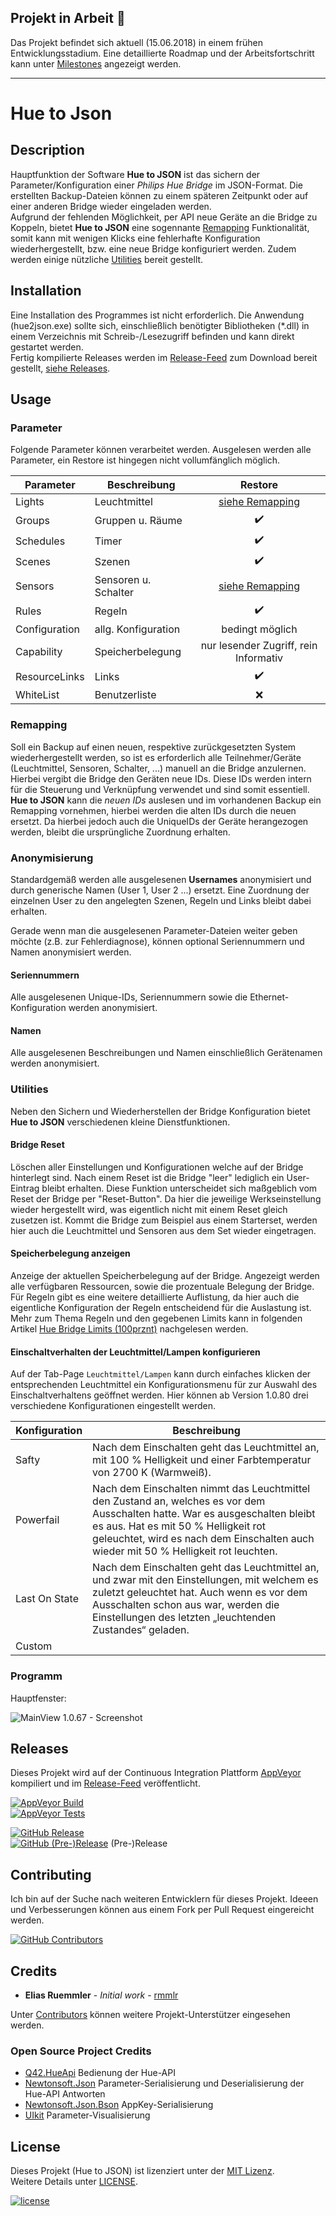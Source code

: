 ## Projekt in Arbeit :construction:

Das Projekt befindet sich aktuell (15.06.2018) in einem frühen Entwicklungsstadium. Eine detaillierte Roadmap und der Arbeitsfortschritt kann unter [Milestones](https://github.com/rmmlr/Hue2Json/milestones) angezeigt werden.

---

# Hue to Json

## Description
Hauptfunktion der Software __Hue to JSON__ ist das sichern der Parameter/Konfiguration einer _Philips Hue Bridge_ im JSON-Format. Die erstellten Backup-Dateien können zu einem späteren Zeitpunkt oder auf einer anderen Bridge wieder eingeladen werden.  
Aufgrund der fehlenden Möglichkeit, per API neue Geräte an die Bridge zu Koppeln, bietet __Hue to JSON__ eine sogennante [Remapping](https://github.com/rmmlr/Hue2Json#remapping) Funktionalität, somit kann mit wenigen Klicks eine fehlerhafte Konfiguration wiederhergestellt, bzw. eine neue Bridge konfiguriert werden. Zudem werden einige nützliche [Utilities](https://github.com/rmmlr/Hue2Json#utilities) bereit gestellt.


## Installation
Eine Installation des Programmes ist nicht erforderlich. Die Anwendung (hue2json.exe) sollte sich, einschließlich benötigter Bibliotheken (\*.dll) in einem Verzeichnis mit Schreib-/Lesezugriff befinden und kann direkt gestartet werden.  
Fertig kompilierte Releases werden im [Release-Feed](https://github.com/rmmlr/Hue2Json/releases) zum Download bereit gestellt, [siehe Releases](#releases).


## Usage

### Parameter
Folgende Parameter können verarbeitet werden. Ausgelesen werden alle Parameter, ein Restore ist hingegen nicht vollumfänglich möglich.

| Parameter     | Beschreibung         | Restore                               |
| ------------- |----------------------|:-------------------------------------:|
| Lights        | Leuchtmittel         | [siehe Remapping](#remapping)         |
| Groups        | Gruppen u. Räume     | :heavy_check_mark:                    |
| Schedules     | Timer                | :heavy_check_mark:                    |
| Scenes        | Szenen               | :heavy_check_mark:                    |
| Sensors       | Sensoren u. Schalter | [siehe Remapping](#remapping)         |
| Rules         | Regeln               | :heavy_check_mark:                    |
| Configuration | allg. Konfiguration  | bedingt möglich                       |
| Capability    | Speicherbelegung     | nur lesender Zugriff, rein Informativ |
| ResourceLinks | Links                | :heavy_check_mark:                    |
| WhiteList     | Benutzerliste        | :x:                                   |



### Remapping
Soll ein Backup auf einen neuen, respektive zurückgesetzten System wiederhergestellt werden, so ist es erforderlich alle Teilnehmer/Geräte (Leuchtmittel, Sensoren, Schalter, ...) manuell an die Bridge anzulernen. Hierbei vergibt die Bridge den Geräten neue IDs. Diese IDs werden intern für die Steuerung und Verknüpfung verwendet und sind somit essentiell. __Hue to JSON__ kann die *neuen IDs* auslesen und im vorhandenen Backup ein Remapping vornehmen, hierbei werden die alten IDs durch die neuen ersetzt. Da hierbei jedoch auch die UniqueIDs der Geräte herangezogen werden, bleibt die ursprüngliche Zuordnung erhalten.

### Anonymisierung
Standardgemäß werden alle ausgelesenen __Usernames__ anonymisiert und durch generische Namen (User 1, User 2 ...) ersetzt. Eine Zuordnung der einzelnen User zu den angelegten Szenen, Regeln und Links bleibt dabei erhalten.

Gerade wenn man die ausgelesenen Parameter-Dateien weiter geben möchte (z.B. zur Fehlerdiagnose), können optional Seriennummern und Namen anonymisiert werden.

#### Seriennummern
Alle ausgelesenen Unique-IDs, Seriennummern sowie die Ethernet-Konfiguration werden anonymisiert.

#### Namen
Alle ausgelesenen Beschreibungen und Namen einschließlich Gerätenamen werden anonymisiert.

### Utilities
Neben den Sichern und Wiederherstellen der Bridge Konfiguration bietet __Hue to JSON__ verschiedenen kleine Dienstfunktionen.

#### Bridge Reset
Löschen aller Einstellungen und Konfigurationen welche auf der Bridge hinterlegt sind. Nach einem Reset ist die Bridge "leer" lediglich ein User-Eintrag bleibt erhalten. Diese Funktion unterscheidet sich maßgeblich  vom Reset der Bridge per "Reset-Button". Da hier die jeweilige Werkseinstellung wieder hergestellt wird, was eigentlich nicht mit einem Reset gleich zusetzen ist. Kommt die Bridge zum Beispiel aus einem Starterset, werden hier auch die Leuchtmittel und Sensoren aus dem Set wieder eingetragen.

#### Speicherbelegung anzeigen
Anzeige der aktuellen Speicherbelegung auf der Bridge. Angezeigt werden alle verfügbaren Ressourcen, sowie die prozentuale Belegung der Bridge. Für Regeln gibt es eine weitere detaillierte Auflistung, da hier auch die eigentliche Konfiguration der Regeln entscheidend für die Auslastung ist.  
Mehr zum Thema Regeln und den gegebenen Limits kann in folgenden Artikel [Hue Bridge Limits (100prznt)](https://100prznt.de/philips-hue/hue-bridge-limits/) nachgelesen werden.

#### Einschaltverhalten der Leuchtmittel/Lampen konfigurieren
Auf der Tab-Page `Leuchtmittel/Lampen` kann durch einfaches klicken der entsprechenden Leuchtmittel ein Konfigurationsmenu für zur Auswahl des Einschaltverhaltens geöffnet werden. Hier können ab Version 1.0.80 drei verschiedene Konfigurationen eingestellt werden.

| Konfiguration | Beschreibung                                                                                                        |
| ------------- |---------------------------------------------------------------------------------------------------------------------|
| Safty         | Nach dem Einschalten geht das Leuchtmittel an, mit 100 % Helligkeit und einer Farbtemperatur von 2700 K (Warmweiß). |
| Powerfail     | Nach dem Einschalten nimmt das Leuchtmittel den Zustand an, welches es vor dem Ausschalten hatte. War es ausgeschalten bleibt es aus. Hat es mit 50 % Helligkeit rot geleuchtet, wird es nach dem Einschalten auch wieder mit 50 % Helligkeit rot leuchten. |
| Last On State | Nach dem Einschalten geht das Leuchtmittel an, und zwar mit den Einstellungen, mit welchem es zuletzt geleuchtet hat. Auch wenn es vor dem Ausschalten schon aus war, werden die Einstellungen des letzten „leuchtenden Zustandes“ geladen. |
| Custom        |                                                                                                     |


### Programm
Hauptfenster:

![MainView 1.0.67 - Screenshot][MainView_1_0_67]

[MainView_1_0_67]: docs/img/MainView_1.0.67.png "MainView 1.0.67 - Screenshot"


## Releases
Dieses Projekt wird auf der Continuous Integration Plattform [AppVeyor](https://www.appveyor.com/) kompiliert und im [Release-Feed](https://github.com/rmmlr/Hue2Json/releases) veröffentlicht.

[![AppVeyor Build](https://img.shields.io/appveyor/ci/rmmlr/Hue2Json.svg)](https://ci.appveyor.com/project/rmmlr/hue2json)  
[![AppVeyor Tests](https://img.shields.io/appveyor/tests/rmmlr/hue2json/master.svg)](https://ci.appveyor.com/project/rmmlr/hue2json/build/tests)

[![GitHub Release](https://img.shields.io/github/release/rmmlr/Hue2Json.svg)](https://github.com/rmmlr/Hue2Json/releases/latest)  
[![GitHub (Pre-)Release](https://img.shields.io/github/release/rmmlr/Hue2Json/all.svg)](https://github.com/rmmlr/Hue2Json/releases) (Pre-)Release


## Contributing

Ich bin auf der Suche nach weiteren Entwicklern für dieses Projekt. Ideeen und Verbesserungen können aus einem Fork per Pull Request eingereicht werden.

[![GitHub Contributors](https://img.shields.io/github/contributors/rmmlr/Hue2Json.svg)](https://github.com/rmmlr/Hue2Json/graphs/contributors)


## Credits

* **Elias Ruemmler** - *Initial work* - [rmmlr](https://github.com/rmmlr)

Unter [Contributors](https://github.com/rmmlr/Hue2Json/contributors) können weitere Projekt-Unterstützer eingesehen werden.

### Open Source Project Credits

* [Q42.HueApi](https://github.com/Q42/Q42.HueApi) Bedienung der Hue-API
* [Newtonsoft.Json](https://www.newtonsoft.com/json) Parameter-Serialisierung und Deserialisierung der Hue-API Antworten
* [Newtonsoft.Json.Bson](https://www.newtonsoft.com/json) AppKey-Serialisierung
* [UIkit](https://github.com/uikit/uikit) Parameter-Visualisierung

## License

Dieses Projekt (Hue to JSON) ist lizenziert unter der [MIT Lizenz](http://www.opensource.org/licenses/mit-license.php "Read more about the MIT license form").  
Weitere Details unter [LICENSE](https://github.com/rmmlr/Hue2Json/blob/master/LICENSE.txt).

[![license](https://img.shields.io/github/license/rmmlr/Hue2Json.svg)](https://github.com/rmmlr/Hue2Json/blob/master/LICENSE.txt) 
